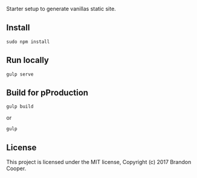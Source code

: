 Starter setup to generate vanillas static site.

## Install
```
sudo npm install
```

## Run locally
```
gulp serve
```

## Build for pProduction
```
gulp build
```
or
```
gulp
```

## License

This project is licensed under the MIT license, Copyright (c) 2017 Brandon Cooper.
